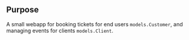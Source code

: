 ## Purpose

A small webapp for booking tickets for end users `models.Customer`, and managing events for clients `models.Client`. 